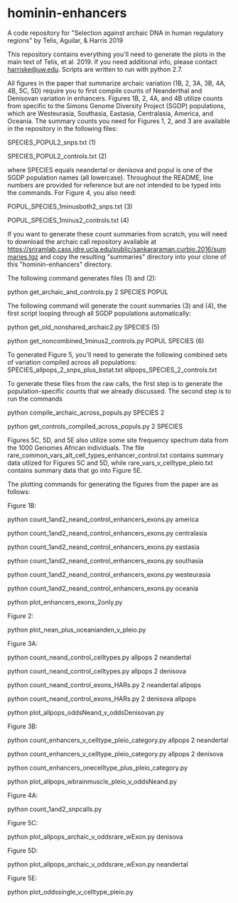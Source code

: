 # hominin-enhancers
A code repository for "Selection against archaic DNA in human regulatory regions" by Telis, Aguilar, &amp; Harris 2019

This repository contains everything you'll need to generate the plots in the main text of Telis, et al. 2019. If you need additional info, please contact harriske@uw.edu. Scripts are written to run with python 2.7.

All figures in the paper that summarize archaic variation (1B, 2, 3A, 3B, 4A, 4B, 5C, 5D) require you to first compile counts of Neanderthal and Denisovan variation in enhancers. Figures 1B, 2, 4A, and 4B utilize counts from specific to the Simons Genome Diversity Project (SGDP) populations, which are Westeurasia, Southasia, Eastasia, Centralasia, America, and Oceania. The summary counts you need for Figures 1, 2, and 3 are available in the repository in the following files:

  SPECIES_POPUL2_snps.txt (1)
  
  SPECIES_POPUL2_controls.txt (2)
  
where SPECIES equals neandertal or denisova and popul is one of the SGDP population names (all lowercase). Throughout the README, line numbers are provided for reference but are not intended to be typed into the commands. For Figure 4, you also need:

  POPUL_SPECIES_1minusboth2_snps.txt (3)
  
  POPUL_SPECIES_1minus2_controls.txt (4)

If you want to generate these count summaries from scratch, you will need to download the archaic call repository available at https://sriramlab.cass.idre.ucla.edu/public/sankararaman.curbio.2016/summaries.tgz and copy the resulting "summaries" directory into your clone of this "hominin-enhancers" directory. 

The following command generates files (1) and (2):

  python get_archaic_and_controls.py 2 SPECIES POPUL

The following command will generate the count summaries (3) and (4), the first script looping through all SGDP populations automatically:

  python get_old_nonshared_archaic2.py SPECIES (5)
  
  python get_noncombined_1minus2_controls.py POPUL SPECIES (6)
  
To generated Figure 5, you'll need to generate the following combined sets of variation compiled across all populations:
  SPECIES_allpops_2_snps_plus_bstat.txt
  allpops_SPECIES_2_controls.txt
  
To generate these files from the raw calls, the first step is to generate the population-specific counts that we already discussed. The second step is to run the commands

  python compile_archaic_across_populs.py SPECIES 2
  
  python get_controls_compiled_across_populs.py 2 SPECIES

Figures 5C, 5D, and 5E also utilize some site frequency spectrum data from the 1000 Genomes African individuals. The file rare_common_vars_alt_cell_types_enhancer_control.txt contains summary data utlized for Figures 5C and 5D, while rare_vars_v_celltype_pleio.txt contains summary data that go into Figure 5E. 

The plotting commands for generating the figures from the paper are as follows:

Figure 1B:

  python count_1and2_neand_control_enhancers_exons.py america
  
  python count_1and2_neand_control_enhancers_exons.py centralasia
  
  python count_1and2_neand_control_enhancers_exons.py eastasia
  
  python count_1and2_neand_control_enhancers_exons.py southasia  
  
  python count_1and2_neand_control_enhancers_exons.py westeurasia
  
  python count_1and2_neand_control_enhancers_exons.py oceania
  
  python plot_enhancers_exons_2only.py

Figure 2:

  python plot_nean_plus_oceanianden_v_pleio.py 

Figure 3A:

  python count_neand_control_celltypes.py allpops 2 neandertal
  
  python count_neand_control_celltypes.py allpops 2 denisova
  
  python count_neand_control_exons_HARs.py 2 neandertal allpops
  
  python count_neand_control_exons_HARs.py 2 denisova allpops
  
  python plot_allpops_oddsNeand_v_oddsDenisovan.py
  
Figure 3B:

  python count_enhancers_v_celltype_pleio_category.py allpops 2 neandertal
  
  python count_enhancers_v_celltype_pleio_category.py allpops 2 denisova
  
  python count_enhancers_onecelltype_plus_pleio_category.py
  
  python plot_allpops_wbrainmuscle_pleio_v_oddsNeand.py

Figure 4A:

  python count_1and2_snpcalls.py

Figure 5C:

  python plot_allpops_archaic_v_oddsrare_wExon.py denisova

Figure 5D:

  python plot_allpops_archaic_v_oddsrare_wExon.py neandertal 
  
Figure 5E:

  python plot_oddssingle_v_celltype_pleio.py
  
